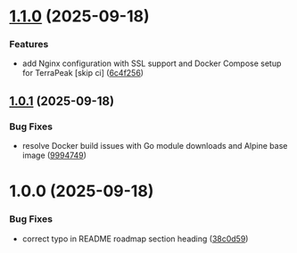 # [1.1.0](https://github.com/aliharirian/TerraPeak/compare/v1.0.1...v1.1.0) (2025-09-18)


### Features

* add Nginx configuration with SSL support and Docker Compose setup for TerraPeak [skip ci] ([6c4f256](https://github.com/aliharirian/TerraPeak/commit/6c4f256ee828f12149c0ade4078bdf397b9bd15d))

## [1.0.1](https://github.com/aliharirian/TerraPeak/compare/v1.0.0...v1.0.1) (2025-09-18)


### Bug Fixes

* resolve Docker build issues with Go module downloads and Alpine base image ([9994749](https://github.com/aliharirian/TerraPeak/commit/9994749536fd2a655d2453ab9f19713ef1b447d0))

# 1.0.0 (2025-09-18)


### Bug Fixes

* correct typo in README roadmap section heading ([38c0d59](https://github.com/aliharirian/TerraPeak/commit/38c0d59d234a79e586c0dbc25418ac485da701e8))
